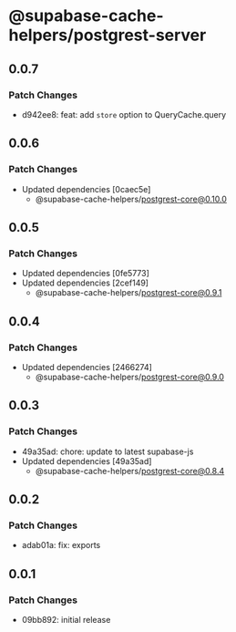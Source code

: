 # @supabase-cache-helpers/postgrest-server

## 0.0.7

### Patch Changes

- d942ee8: feat: add `store` option to QueryCache.query

## 0.0.6

### Patch Changes

- Updated dependencies [0caec5e]
  - @supabase-cache-helpers/postgrest-core@0.10.0

## 0.0.5

### Patch Changes

- Updated dependencies [0fe5773]
- Updated dependencies [2cef149]
  - @supabase-cache-helpers/postgrest-core@0.9.1

## 0.0.4

### Patch Changes

- Updated dependencies [2466274]
  - @supabase-cache-helpers/postgrest-core@0.9.0

## 0.0.3

### Patch Changes

- 49a35ad: chore: update to latest supabase-js
- Updated dependencies [49a35ad]
  - @supabase-cache-helpers/postgrest-core@0.8.4

## 0.0.2

### Patch Changes

- adab01a: fix: exports

## 0.0.1

### Patch Changes

- 09bb892: initial release
